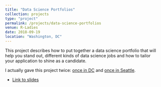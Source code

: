 ```yaml
---
title: "Data Science Portfolios"
collection: projects
type: "project"
permalink: /projects/data-science-portfolios
venue: R-Ladies
date: 2018-09-19
location: "Washington, DC"
---
```


This project describes how to put together a data science portfolio that will help you stand out, different kinds of data science jobs and how to tailor your application to shine as a candidate.

I actually gave this project twice: [once in DC](https://www.meetup.com/rladies-dc/events/254015586/) and [once in Seattle](https://www.meetup.com/rladies-seattle/events/254830800/). 

* [Link to slides](http://www.rctatman.com/files/Tatman_2018_DataSciencePortfolios_DC.pdf)
